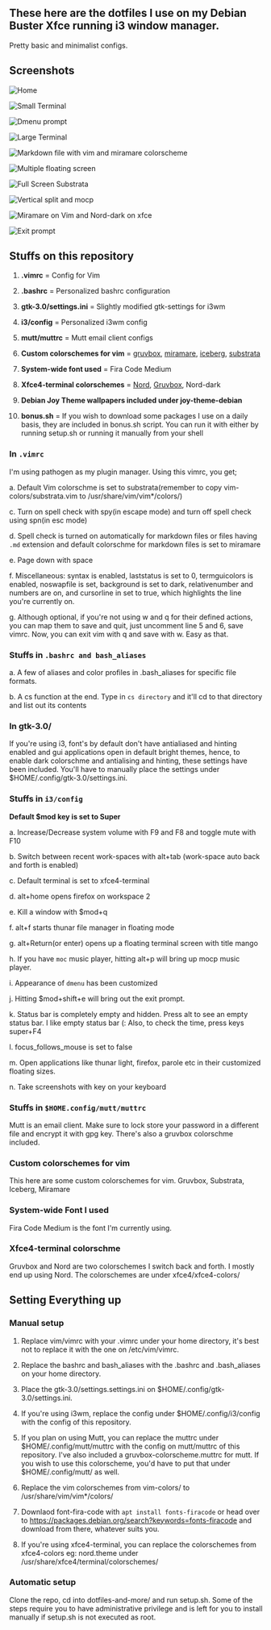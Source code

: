 ## These here are the dotfiles I use on my Debian Buster Xfce running i3 window manager.

Pretty basic and minimalist configs. 

## Screenshots

![Home](screenshots/home.png)

![Small Terminal](screenshots/small-term.png)

![Dmenu prompt](screenshots/dmenu-prompt.png)

![Large Terminal](screenshots/large-term.png)

![Markdown file with vim and miramare colorscheme](screenshots/markdown-and-mini.png)

![Multiple floating screen](screenshots/multi-float.png)

![Full Screen Substrata](screenshots/full-screen-substrata.png)

![Vertical split and mocp](screenshots/vsplit-and-mocp.png)

![Miramare on Vim and Nord-dark on xfce](screenshots/mira-and-nord.png)

![Exit prompt](screenshots/exit-prompt.png)

## Stuffs on this repository

1. **.vimrc** = Config for Vim

2. **.bashrc** = Personalized bashrc configuration

3. **gtk-3.0/settings.ini** = Slightly modified gtk-settings for i3wm

4. **i3/config** = Personalized i3wm config

5. **mutt/muttrc** = Mutt email client configs

6. **Custom colorschemes for vim** = [gruvbox](https://github.com/morhetz/gruvbox), [miramare](https://github.com/franbach/miramare), [iceberg](https://github.com/cocopon/iceberg.vim), [substrata](https://github.com/arzg/vim-substrata)

7. **System-wide font used** = Fira Code Medium

8. **Xfce4-terminal colorschemes** = [Nord](https://github.com/arcticicestudio/nord-xfce-terminal), [Gruvbox](https://gist.github.com/tsbarnes/76724165773e834ea90c), Nord-dark

9. **Debian Joy Theme wallpapers included under joy-theme-debian** 

10. **bonus.sh** = If you wish to download some packages I use on a daily basis, they are included in bonus.sh script. You can run it with either by running setup.sh or running it manually from your shell

### In `.vimrc`

I'm using pathogen as my plugin manager. Using this vimrc, you get;

a. Default Vim colorschme is set to substrata(remember to copy vim-colors/substrata.vim to /usr/share/vim/vim\*/colors/)

c. Turn on spell check with spy(in escape mode) and turn off spell check using spn(in esc mode)

d. Spell check is turned on automatically for markdown files or files having `.md` extension and default colorschme for markdown files is set to miramare

e. Page down with space

f. Miscellaneous: syntax is enabled, laststatus is set to 0, termguicolors is enabled, noswapfile is set, background is set to dark, relativenumber and numbers are on, and cursorline in set to true, which highlights the line you're currently on.

g. Although optional, if you're not using w and q for their defined actions, you can map them to save and quit, just uncomment line 5 and 6, save vimrc. Now, you can exit vim with q and save with w. Easy as that.

### Stuffs in `.bashrc and bash_aliases`

a. A few of aliases and color profiles in .bash_aliases for specific file formats.

b. A cs function at the end. Type in `cs directory` and it'll cd to that directory and list out its contents

### In gtk-3.0/

If you're using i3, font's by default don't have antialiased and hinting enabled and gui applications open in default bright themes, hence, to enable dark colorschme and antialising and hinting, these settings have been included. You'll have to manually place the settings under $HOME/.config/gtk-3.0/settings.ini.

### Stuffs in `i3/config`

**Default $mod key is set to Super**

a. Increase/Decrease system volume with F9 and F8 and toggle mute with F10

b. Switch between recent work-spaces with alt+tab (work-space auto back and forth is enabled)

c. Default terminal is set to xfce4-terminal

d. alt+home opens firefox on workspace 2

e. Kill a window with $mod+q

f. alt+f starts thunar file manager in floating mode

g. alt+Return(or enter) opens up a floating terminal screen with title mango

h. If you have `moc` music player, hitting alt+p will bring up mocp music player.

i. Appearance of `dmenu` has been customized

j. Hitting $mod+shift+e will bring out the exit prompt.

k. Status bar is completely empty and hidden. Press alt to see an empty status bar. I like empty status bar (: Also, to check the time, press keys super+F4

l. focus_follows_mouse is set to false

m. Open applications like thunar light, firefox, parole etc in their customized floating sizes.

n. Take screenshots with <Print> key on your keyboard

### Stuffs in `$HOME.config/mutt/muttrc`

Mutt is an email client. Make sure to lock store your password in a different file and encrypt it with gpg key. There's also a gruvbox colorschme included.

### Custom colorschemes for vim

This here are some custom colorschemes for vim. Gruvbox, Substrata, Iceberg, Miramare

### System-wide Font I used

Fira Code Medium is the font I'm currently using.

### Xfce4-terminal colorschme

Gruvbox and Nord are two colorschemes I switch back and forth. I mostly end up using Nord. The colorschemes are under xfce4/xfce4-colors/

## Setting Everything up

### Manual setup

1. Replace vim/vimrc with your .vimrc under your home directory, it's best not to replace it with the one on /etc/vim/vimrc.

3. Replace the bashrc and bash_aliases with the .bashrc and .bash_aliases on your home directory.

4. Place the gtk-3.0/settings.settings.ini on $HOME/.config/gtk-3.0/settings.ini. 

5. If you're using i3wm, replace the config under $HOME/.config/i3/config with the config of this repository. 

6. If you plan on using Mutt, you can replace the muttrc under $HOME/.config/mutt/muttrc with the config on mutt/muttrc of this repository. I've also included a gruvbox-colorscheme.muttrc for mutt. If you wish to use this colorscheme, you'd have to put that under $HOME/.config/mutt/ as well.

7. Replace the vim colorschemes from vim-colors/ to /usr/share/vim/vim\*/colors/

8. Downlaod font-fira-code with `apt install fonts-firacode` or head over to https://packages.debian.org/search?keywords=fonts-firacode and download from there, whatever suits you.

9. If you're using xfce4-terminal, you can replace the colorschemes from xfce4-colors eg: nord.theme under /usr/share/xfce4/terminal/colorschemes/

### Automatic setup

Clone the repo, cd into dotfiles-and-more/ and run setup.sh. Some of the steps require you to have administrative privilege and is left for you to install manually if setup.sh is not executed as root.
